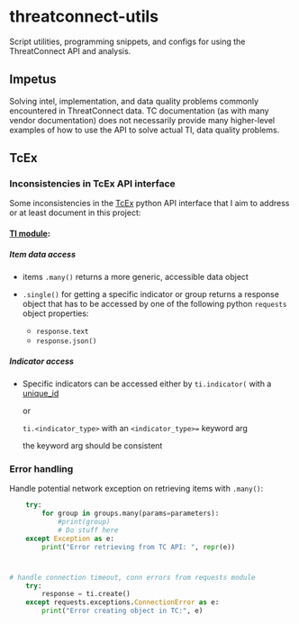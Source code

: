 # threatconnect-utils
Script utilities, programming snippets, and configs for using the ThreatConnect API and analysis.

## Impetus

Solving intel, implementation, and data quality problems commonly encountered in ThreatConnect data.
TC documentation (as with many vendor documentation) does not necessarily provide many higher-level examples of how to use the API to solve actual TI, data quality problems.

## TcEx

### Inconsistencies in TcEx API interface

Some inconsistencies in the [TcEx](https://github.com/ThreatConnect-Inc/tcex) python API interface that I aim to address or at least document in this project:

#### [TI module](https://threatconnect-inc.github.io/tcex/module_ti.html):
  ##### Item data access
  - items `.many()` returns a more generic, accessible data object
  
  - `.single()` for getting a specific indicator or group returns a response object that has to be accessed by one of the following python `requests` object properties:
    - `response.text`
    - `response.json()`

  ##### Indicator access
  - Specific indicators can be accessed either by `ti.indicator(` with a [unique_id](https://threatconnect-inc.github.io/tcex/module_ti.html?highlight=json#get-indicator-by-value)
  
    or 
    
    `ti.<indicator_type>` with an `<indicator_type>=` keyword arg
    
    the keyword arg should be consistent

### Error handling
Handle potential network exception on retrieving items with `.many()`:
```python
    try:
        for group in groups.many(params=parameters):
            #print(group)
            # Do stuff here
    except Exception as e:
        print("Error retrieving from TC API: ", repr(e))
```

#

```python
# handle connection timeout, conn errors from requests module
    try:
        response = ti.create()
    except requests.exceptions.ConnectionError as e:
        print("Error creating object in TC:", e)
```
